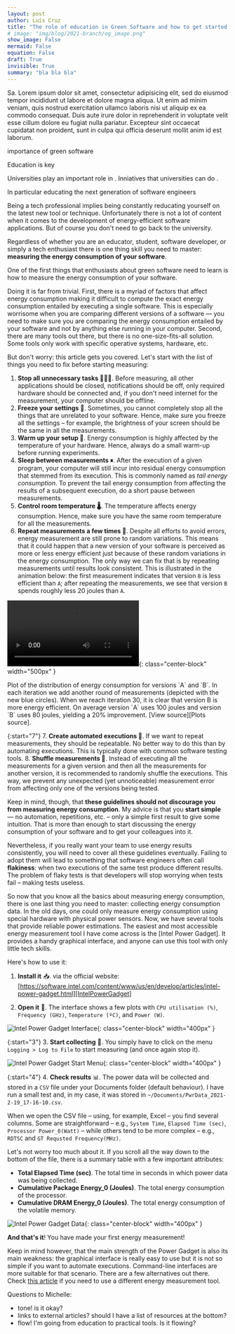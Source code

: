 ```yaml
---
layout: post
author: Luís Cruz
title: "The role of education in Green Software and how to get started. Branch."
# image: "img/blog/2021-branch/og_image.png"
show_image: False
mermaid: False
equation: False
draft: True
invisible: True
summary: "bla bla bla"
---
```


<span class="first-letter">S</span>a. Lorem ipsum dolor sit amet, consectetur adipisicing elit, sed do eiusmod tempor incididunt ut labore et dolore magna aliqua. Ut enim ad minim veniam, quis nostrud exercitation ullamco laboris nisi ut aliquip ex ea commodo consequat. Duis aute irure dolor in reprehenderit in voluptate velit esse cillum dolore eu fugiat nulla pariatur. Excepteur sint occaecat cupidatat non proident, sunt in culpa qui officia deserunt mollit anim id est laborum.

importance of green software

Education is key

Universities play an important role in .
Inniatives that universities can do .

In particular educating the next generation of software engineers

Being a tech professional implies being constantly reducating yourself on the latest new tool or technique.
Unfortunately there is not a lot of content when it comes to the development of energy-efficient software applications. 
But of course you don't need to go back to the university.

Regardless of whether you are an educator, student, software developer, or simply a tech enthusiast there is one thing skill you need to master: **measuring the energy consumption of your software**.

One of the first things that enthusiasts about green software need to learn is how to measure the energy consumption of your software.

Doing it is far from trivial. First, there is a myriad of factors that affect energy consumption making it difficult to compute the exact energy consumption entailed by executing a single software. This is especially worrisome when you are comparing different versions of a software — you need to make sure you are comparing the energy consumption entailed by your software and not by anything else running in your computer. Second, there are many tools out there, but there is no one-size-fits-all solution. Some tools only work with specific operative systems, hardware, etc. 

But don't worry: this article gets you covered. Let's start with the list of things you need to fix before starting measuring:

1. **Stop all unnecessary tasks 🧘🏾‍♀️**. Before measuring, all other applications should be closed, notifications should be off, only required hardware should be connected and, if you don't need internet for the measurement, your computer should be offline.  
2. **Freeze your settings 🥶**. Sometimes, you cannot completely stop all the things that are unrelated to your software. Hence, make sure you freeze all the settings – for example, the brightness of your screen should be the same in all the measurements.
3. **Warm up your setup 📶**. Energy consumption is highly affected by the temperature of your hardware. Hence, always do a small warm-up before running experiments.
4. **Sleep between measurements ⏸**. After the execution of a given program, your computer will still incur into residual energy consumption that stemmed from its execution. This is commonly named as *tail energy consumption*. To prevent the tail energy consumption from affecting the results of a subsequent execution, do a short pause between measurements. 
5. **Control room temperature 🌡**. The temperature affects energy consumption. Hence, make sure you have the same room temperature for all the measurements.
6. **Repeat measurements a few times 🔁**. Despite all efforts to avoid errors, energy measurement are still prone to random variations. This means that it could happen that a new version of your software is perceived as more or less energy efficient just because of these random variations in the energy consumption. The only way we can fix that is by repeating measurements until results look consistent. This is illustrated in the animation below: the first measurement indicates that version `B` is less efficient than `A`; after repeating the measurements, we see that version `B` spends roughly less 20 joules than `A`. 

![Violin plots](/img/blog/2021-branch/repeat.mp4){: class="center-block" width="500px" }
<p class="caption" markdown="span">Plot of the distribution of energy consumption for versions `A` and `B`. In each iteration we add another round of measurements (depicted with the new blue circles). When we reach iteration 30, it is clear that version B is more energy efficient. On average version `A` uses 100 joules and version `B` uses 80 joules, yielding a 20% improvement. [View source][Plots source].</p>

{:start="7"}
7. **Create automated executions 🤖**. If we want to repeat measurements, they should be repeatable. No better way to do this than by automating executions. This is typically done with common software testing tools. 
8. **Shuffle measurements 🔀**. Instead of executing all the measurements for a given version and then all the measurements for another version, it is recommended to randomly shuffle the executions. This way, we prevent any unexpected (yet unnoticeable) measurement error from affecting only one of the versions being tested.

Keep in mind, though, that **these guidelines should not discourage you from measuring energy consumption**. My advice is that you **start simple** — no automation, repetitions, etc. – only a simple first result to give some intuition. That is more than enough to start discussing the energy consumption of your software and to get your colleagues into it.

Nevertheless, if you really want your team to use energy results consistently, you will need to cover all these guidelines eventually.
Failing to adopt them will lead to something that software engineers often call **flakiness**: when two executions of the same test produce different results. The problem of flaky tests is that developers will stop worrying when tests fail – making tests useless.


So now that you know all the basics about measuring energy consumption, there is one last thing you need to master: collecting energy consumption data. In the old days, one could only measure energy consumption using special hardware with physical power sensors. Now, we have several tools that provide reliable power estimations. The easiest and most accessible energy measurement tool I have come across is the [Intel Power Gadget]. It provides a handy graphical interface, and anyone can use this tool with only little tech skills.

Here's how to use it:

1. **Install it** 📥. via the official website:<br/> [https://software.intel.com/content/www/us/en/develop/articles/intel-power-gadget.html][IntelPowerGadget]

2. **Open it** 📂. The interface shows a few plots with `CPU utilisation (%)`, `Frequency (GHz)`, `Temperature (ºC)`, and `Power (W)`.

![Intel Power Gadget Interface](/img/blog/2021-07-20/intel-power-gadget.png){: class="center-block" width="400px" }

{:start="3"}
3. **Start collecting** 🔋. You simply have to click on the menu `Logging > Log to File` to start measuring (and once again stop it).

![Intel Power Gadget Start Menu](/img/blog/2021-07-20/intel-power-gadget-menu.png){: class="center-block" width="400px" }

{:start="4"}
4. **Check results** 📊. The power data will be collected and stored in a `CSV` file under your Documents folder (default behaviour). I have run a small test and, in my case, it was stored in `~/Documents/PwrData_2021-2-19_17-16-10.csv`.

When we open the CSV file – using, for example, Excel – you find several columns. Some are straightforward – e.g., `System Time`, `Elapsed Time (sec)`, `Processor Power_0(Watt)` – while others tend to be more complex – e.g., `RDTSC` and `GT Requsted Frequency(MHz)`.

Let's not worry too much about it. If you scroll all the way down to the bottom of the file, there is a summary table with a few important attributes:

- **Total Elapsed Time (sec)**. The total time in seconds in which power data was being collected.
- **Cumulative Package Energy_0 (Joules)**. The total energy consumption of the processor.
- **Cumulative DRAM Energy_0 (Joules)**. The total energy consumption of the volatile memory.

![Intel Power Gadget Data](/img/blog/2021-07-20/intel-power-gadget-data.png){: class="center-block" width="400px" }


**And that's it**! You have made your first energy measurement!

Keep in mind however, that the main strength of the Power Gadget is also its main weakness: the graphical interface is really easy to use but it is not so simple if you want to automate executions. Command-line interfaces are more suitable for that scenario. There are a few alternatives out there. Check [this article][energy tools] if you need to use a different energy measurement tool.

[Plots source]: https://colab.research.google.com/drive/1DmFuBwhs9wI4_6zaaUh5B1rTiVt-hNt9?usp=sharing
[IntelPowerGadget]: https://software.intel.com/content/www/us/en/develop/articles/intel-power-gadget.html
[energy tools]: https://luiscruz.github.io/2021/07/20/measuring-energy.html


Questions to Michelle:

- tone! is it okay?
- links to external articles? should I have a list of resources at the bottom?
- flow! I'm going from education to practical tools. Is it flowing?

